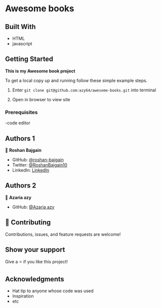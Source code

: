 
# Awesome books

## Built With

- HTML
- javascript


## Getting Started

**This is my Awesome book project**


To get a local copy up and running follow these simple example steps.
1) Enter `git clone git@github.com:azy64/awesome-books.git` into terminal

2) Open in browser to view site


### Prerequisites
-code editor


## Authors 1

👤 **Roshan Bajgain**

- GitHub: [@roshan-bajgain](https://github.com/roshan-bajgain)
- Twitter: [@RoshanBajgain10](https://twitter.com/RoshanBajgain10)
- LinkedIn: [LinkedIn](https://www.linkedin.com/in/roshan-bazgain/)

## Authors 2

👤 **Azaria azy**
- GitHub: [@Azaria azy](https://github.com/azy64)


## 🤝 Contributing

Contributions, issues, and feature requests are welcome!

## Show your support

Give a ⭐️ if you like this project!

## Acknowledgments

- Hat tip to anyone whose code was used
- Inspiration
- etc
